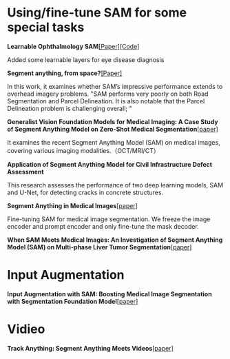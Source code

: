 

# Using/fine-tune SAM for some special tasks

  **Learnable Ophthalmology SAM**[[Paper]](https://arxiv.org/pdf/2304.13425.pdf)[[Code]](https://github.com/Qsingle/LearnablePromptSAM)
  
  Added some learnable layers for eye disease diagnosis
  
  **Segment anything, from space?**[[Paper]](https://arxiv.org/pdf/2304.13000.pdf)
  
  In this work, it examines whether SAM’s impressive performance extends to overhead imagery problems.
  "SAM performs very poorly on both Road Segmentation and Parcel Delineation. It is also notable that the Parcel Delineation problem is challenging overall; "
  
  **Generalist Vision Foundation Models for Medical Imaging: A Case Study of
Segment Anything Model on Zero-Shot Medical Segmentation**[[paper]](https://arxiv.org/pdf/2304.12637.pdf)

It examines the recent Segment Anything Model (SAM)
on medical images, covering various imaging
modalities.（OCT/MRI/CT）

**Application of Segment Anything Model for Civil 
Infrastructure Defect Assessment**

This research assesses the performance of two deep learning models, SAM and U-Net, for detecting 
cracks in concrete structures. 

**Segment Anything in Medical Images**[[paper]](https://arxiv.org/pdf/2304.12306.pdf)

 Fine-tuning SAM for medical image segmentation. We freeze the image encoder and prompt encoder and only fine-tune the mask decoder.


**When SAM Meets Medical Images: An Investigation
of Segment Anything Model (SAM) on Multi-phase
Liver Tumor Segmentation**[[paper]](https://arxiv.org/pdf/2304.08506.pdf)

 
 # Input Augmentation
 
 
 **Input Augmentation with SAM: Boosting
Medical Image Segmentation with Segmentation
Foundation Model**[[paper]](https://arxiv.org/pdf/2304.11332.pdf)

 
 # Vidieo
 
 **Track Anything: Segment Anything Meets Videos**[[paper]](https://arxiv.org/pdf/2304.11968.pdf)
 
 

  
